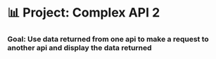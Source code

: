 # 📊 Project: Complex API 2

### Goal: Use data returned from one api to make a request to another api and display the data returned

